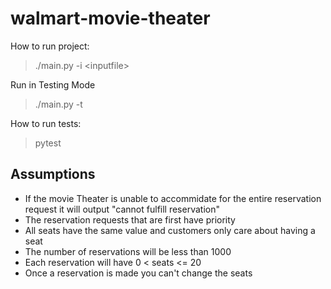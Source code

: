 # walmart-movie-theater

How to run project:
>./main.py -i \<inputfile> 

Run in Testing Mode
>./main.py -t

How to run tests:
>pytest

## Assumptions
* If the movie Theater is unable to accommidate for the entire reservation request it will output "cannot fulfill reservation"
* The reservation requests that are first have priority
* All seats have the same value and customers only care about having a seat
* The number of reservations will be less than 1000
* Each reservation will have 0 < seats <= 20
* Once a reservation is made you can't change the seats